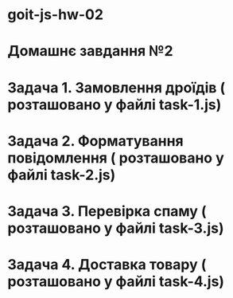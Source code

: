 # goit-js-hw-02

# Домашнє завдання №2

# Задача 1. Замовлення дроїдів ( розташовано у файлі task-1.js)

# Задача 2. Форматування повідомлення ( розташовано у файлі task-2.js)

# Задача 3. Перевірка спаму ( розташовано у файлі task-3.js)

# Задача 4. Доставка товару ( розташовано у файлі task-4.js)
